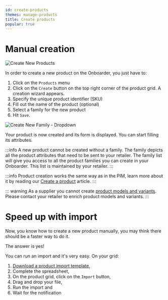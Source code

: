 ```yaml
---
id: create-products
themes: manage-products
title: Create products
popular: true
---
```


# Manual creation
![Create New Products](../img/SUPPLIER_Products_CreateNewProduct.png)

In order to create a new product on the Onboarder, you just have to:
1. Click on the `Products` menu
1. Click on the `Create` button on the top right corner of the product grid. A creation wizard appears.
1. Specify the unique product identifier (SKU)
1. Fill out the name of the product (optional)
1. Select a family for the new product
1. Hit `Save`.

![Create New Family - Dropdown](../img/SUPPLIER_Products_CreateNewProductFamilyDropdown.png)

Your product is now created and its form is displayed. You can start filling its attributes.

:::info
A new product cannot be created without a family. The family depicts all the product attributes that need to be sent to your retailer.
The family list will give you access to all the product families you can create in your Onboarder. This list is maintained by your retailer.
:::

:::info
Product creation works the same way as in the PIM, learn more about it by reading our [Create a product](https://help.akeneo.com/articles/create-a-product.html#create-a-product) article.
:::

::: warning
As a supplier you cannot create [product models and variants](/pim/serenity/articles/what-about-products-variants.html). Please contact your retailer to enrich product models and variants. 
:::

# Speed up with import
Now, you know how to create a new product manually, you may think there should be a faster way to do it.

The answer is yes!

You can run an import and it's very easy.
On your grid:
1. [Download a product import template](dwl-product-import-tpl.html),
1. Complete the spreadsheet,
1. On the product grid, click on the `Import` button,
1. Drag and drop your file,
1. Run the import and
1. Wait for the notification
